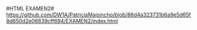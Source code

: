 #HTML EXAMEN2#
https://github.com/DW1A/PatriciaMaisincho/blob/86d4a323731b6a9e5d65f8d650d2e06839cff694/EXAMEN2/index.html
